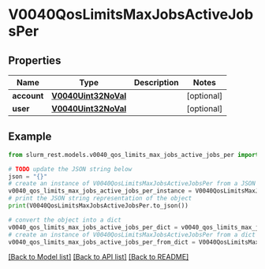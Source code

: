 # V0040QosLimitsMaxJobsActiveJobsPer


## Properties

Name | Type | Description | Notes
------------ | ------------- | ------------- | -------------
**account** | [**V0040Uint32NoVal**](V0040Uint32NoVal.md) |  | [optional] 
**user** | [**V0040Uint32NoVal**](V0040Uint32NoVal.md) |  | [optional] 

## Example

```python
from slurm_rest.models.v0040_qos_limits_max_jobs_active_jobs_per import V0040QosLimitsMaxJobsActiveJobsPer

# TODO update the JSON string below
json = "{}"
# create an instance of V0040QosLimitsMaxJobsActiveJobsPer from a JSON string
v0040_qos_limits_max_jobs_active_jobs_per_instance = V0040QosLimitsMaxJobsActiveJobsPer.from_json(json)
# print the JSON string representation of the object
print(V0040QosLimitsMaxJobsActiveJobsPer.to_json())

# convert the object into a dict
v0040_qos_limits_max_jobs_active_jobs_per_dict = v0040_qos_limits_max_jobs_active_jobs_per_instance.to_dict()
# create an instance of V0040QosLimitsMaxJobsActiveJobsPer from a dict
v0040_qos_limits_max_jobs_active_jobs_per_from_dict = V0040QosLimitsMaxJobsActiveJobsPer.from_dict(v0040_qos_limits_max_jobs_active_jobs_per_dict)
```
[[Back to Model list]](../README.md#documentation-for-models) [[Back to API list]](../README.md#documentation-for-api-endpoints) [[Back to README]](../README.md)


